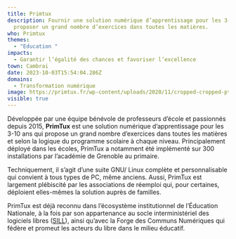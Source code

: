 ```yaml
---
title: Primtux
description: Fournir une solution numérique d’apprentissage pour les 3-10 ans et
  proposer un grand nombre d’exercices dans toutes les matières.
who: Primtux
themes:
  - "Education "
impacts:
  - Garantir l’égalité des chances et favoriser l’excellence
town: Cambrai
date: 2023-10-03T15:54:04.286Z
domains:
  - Transformation numérique
image: https://primtux.fr/wp-content/uploads/2020/11/cropped-cropped-ptx-1.png
visible: true
---
```

Développée par une équipe bénévole de professeurs d’école et passionnés depuis 2015, **PrimTux** est une solution numérique d’apprentissage pour les 3-10 ans qui propose un grand nombre d’exercices dans toutes les matières et selon la logique du programme scolaire à chaque niveau.  Principalement déployé dans les écoles, PrimTux a notamment été implémenté sur 300 installations par l’académie de Grenoble au primaire. 

Techniquement, il s’agit d’une suite GNU/ Linux complète et personnalisable qui convient à tous types de PC, même anciens. Aussi, PrimTux est largement plébiscité par les associations de réemploi qui, pour certaines, déploient elles-mêmes la solution auprès de familles.

PrimTux est déjà reconnu dans l’écosystème institutionnel de l’Éducation Nationale, à la fois par son appartenance au socle interministériel des logiciels libres ([SILL](https://code.gouv.fr/sill/readme)), ainsi qu’avec la Forge des Communs Numériques qui fédère et promeut les acteurs du libre dans le milieu éducatif.